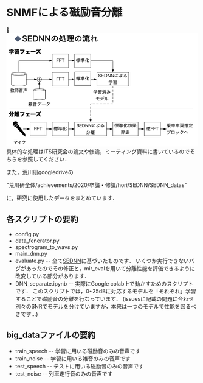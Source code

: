 # SNMFによる磁励音分離
![処理手順](./bunri_flow.png)
具体的な処理はITS研究会の論文や修論，ミーティング資料に書いているのでそちらを参照してください．

また，荒川研googledriveの

"荒川研全体/achievements/2020/卒論・修論/hori/SEDNN/SEDNN_datas"

に，研究に使用したデータをまとめています．

## 各スクリプトの要約
- config.py
- data_fenerator.py
- spectrogram_to_wavs.py
- main_dnn.py
- evaluate.py
-- 全て[SEDNN](https://github.com/yongxuUSTC/sednn)に基づいたものです．
いくつか実行できないバグがあったのでその修正と，mir_evalを用いて分離性能を評価できるように改変している部分があります．
- DNN_separate.ipynb
-- 実際にGoogle colab上で動かすためのスクリプトです．
このスクリプトでは，0~25dBに対応するモデルを「それぞれ」学習することで磁励音の分離を行なっています．
(issuesに記載の問題に合わせ別々のSNRでモデルを分けていますが，本来は一つのモデルで性能を図るべきです...)

## big_dataファイルの要約
- train_speech
-- 学習に用いる磁励音のみの音声です
- train_noise
-- 学習に用いる雑音のみの音声です
- test_speech
-- テストに用いる磁励音のみの音声です
- test_noise
-- 列車走行音のみの音声です